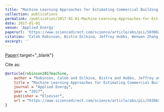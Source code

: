 ```yaml
---
title: "Machine Learning Approaches for Estimating Commercial Building Energy Consumption"
collection: publications
permalink: /publication/2017-01-01-Machine-Learning-Approaches-for-Estimating-Commercial-Building-Energy-Consumption
date: 2017-01-01
venue: 'Applied Energy'
paperurl: 'https://www.sciencedirect.com/science/article/abs/pii/S0306261917313429'
citation: 'Caleb Robinson, Bistra Dilkina, Jeffrey Hubbs, Wenwen Zhang, Subhrajit Guhathakurta, Marilyn Brown, Ram Pendyala. &quot;Machine Learning Approaches for Estimating Commercial Building Energy Consumption.&quot; Applied Energy, 2017.'
excerpt: ''
---
```

[Paper](https://www.sciencedirect.com/science/article/abs/pii/S0306261917313429){:target="_blank"}


Cite as: 
```bibtex
@article{robinson2017machine,
    author = "Robinson, Caleb and Dilkina, Bistra and Hubbs, Jeffrey and Zhang, Wenwen and Guhathakurta, Subhrajit and Brown, Marilyn A and Pendyala, Ram M",
    title = "Machine Learning Approaches for Estimating Commercial Building Energy Consumption",
    journal = "Applied Energy",
    year = "2017",
    publisher = "Elsevier",
    url = "https://www.sciencedirect.com/science/article/abs/pii/S0306261917313429"
}
```
